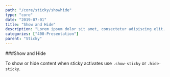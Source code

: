 ```yaml
---
path: "/core/sticky/showhide"
type: "core"
date: "2019-07-01"
title: "Show and Hide"
description: "Lorem ipsum dolor sit amet, consectetur adipiscing elit. Nunc tempus laoreet leo sit amet iaculis."
categories: ["400-Presentation"]
parent: "Sticky"
---
```


###Show and Hide

To show or hide content when sticky activates use `.show-sticky` or `.hide-sticky`.

<demo>
  <div class="demo_item" data-iframe="iframe/demos/sticky/showhide-top">
  </div>
  <div class="demo_item" data-iframe="iframe/demos/sticky/showhide-bottom">
  </div>
  <div class="demo_item" data-iframe="iframe/demos/sticky/showhide-hide">
  </div>
</demo>
